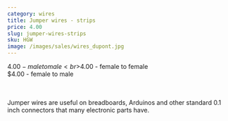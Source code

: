 ```yaml
---
category: wires
title: Jumper wires - strips
price: 4.00
slug: jumper-wires-strips
sku: HGW
image: /images/sales/wires_dupont.jpg
---
```

$4.00 - male to male
<br>$4.00 - female to female
<br>$4.00 - female to male

<br><br>Jumper wires are useful on breadboards, Arduinos and other standard 0.1 inch connectors that many electronic parts have.
